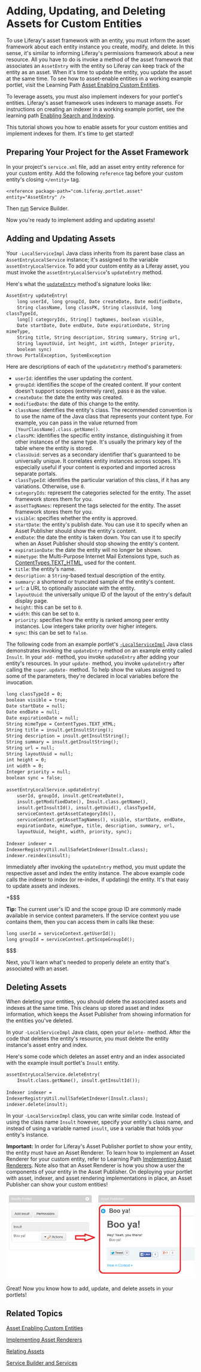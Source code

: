 # Adding, Updating, and Deleting Assets for Custom Entities [](id=adding-updating-and-deleting-assets-for-custom-entities)

<!--
Testing Notes:

The starting example portlet for this tutorial is at ...
liferay-docs\develop\tutorials\tutorials-sdk-6.2-ga3\portlets\asset-framework-01-begin-insults-portlet

On completing this tutorial, the example portlet looks like the portlet at ...
liferay-docs\develop\tutorials\tutorials-sdk-6.2-ga3\portlets\asset-framework-02-asset-enable-insults-portlet

Make sure to read their README files. - Jim
-->

To use Liferay's asset framework with an entity, you must inform the 
asset framework about each entity instance you create, modify, and delete. In
this sense, it's similar to informing Liferay's permissions framework about a
new resource. All you have to do is invoke a method of the asset framework that
associates an `AssetEntry` with the entity so Liferay can keep track of
the entity as an asset. When it's time to update the entity, you update the
asset at the same time. To see how to asset-enable entities in a working example
portlet, visit the Learning
Path [Asset Enabling Custom Entities](/develop/learning-paths/-/knowledge_base/6-2/asset-enabling-custom-entities).

To leverage assets, you must also implement indexers for your portlet's
entities. Liferay's asset framework uses indexers to manage assets. For
instructions on
creating an indexer in a working example portlet, see the learning path [Enabling Search and Indexing](/develop/learning-paths/-/knowledge_base/6-2/enabling-search-and-indexing).

This tutorial shows you how to enable assets for your custom entities and
implement indexes for them. It's time to get started! 

## Preparing Your Project for the Asset Framework [](id=preparing-your-project-for-the-asset-framework)

In your project's `service.xml` file, add an asset entry entity reference for
your custom entity. Add the following `reference` tag before your custom
entity's closing `</entity>` tag.

    <reference package-path="com.liferay.portlet.asset" entity="AssetEntry" />

Then [run](/develop/tutorials/-/knowledge_base/6-2/running-service-builder-and-understanding-the-generated-code)
Service Builder.

Now you're ready to implement adding and updating assets!

## Adding and Updating Assets [](id=adding-and-updating-assets)

Your `-LocalServiceImpl` Java class inherits from its parent base class an
`AssetEntryLocalService` instance; it's assigned to the variable 
`assetEntryLocalService`. To add your custom entity
as a Liferay asset, you must invoke the `assetEntryLocalService`'s
`updateEntry` method. 

Here's what the [`updateEntry`](http://docs.liferay.com/portal/6.2/javadocs-all/com/liferay/portlet/asset/service/impl/AssetEntryLocalServiceImpl.html)
method's signature looks like:

    AssetEntry updateEntry(
		long userId, long groupId, Date createDate, Date modifiedDate,
		String className, long classPK, String classUuid, long classTypeId,
		long[] categoryIds, String[] tagNames, boolean visible,
		Date startDate, Date endDate, Date expirationDate, String mimeType,
		String title, String description, String summary, String url,
		String layoutUuid, int height, int width, Integer priority,
		boolean sync)
	throws PortalException, SystemException

Here are descriptions of each of the `updateEntry` method's parameters: 

-   `userId`: identifies the user updating the content. 
-   `groupId`: identifies the scope of the created content. If your content
    doesn't support scopes (extremely rare), pass `0` as the value. 
-   `createDate`: the date the entity was created.
-   `modifiedDate`: the date of this change to the entity.
-   `className`: identifies the entity's class. The recommended convention
    is to use the name of the Java class that represents your content type. For
    example, you can pass in the value returned from
    `[YourClassName].class.getName()`. 
-   `classPK`: identifies the specific entity instance, distinguishing it
    from other instances of the same type. It's usually the primary key of the
    table where the entity is stored.
-   `classUuid`: serves as a secondary identifier that's guaranteed  to
    be universally unique. It correlates entity instances across scopes. It's
    especially useful if your content is exported and imported across separate
    portals. 
-   `classTypeId`: identifies the particular variation of this class, if it has
    any variations. Otherwise, use `0`. 
-   `categoryIds`: represent the categories selected for the entity.
    The asset framework stores them for you. 
-   `assetTagNames`: represent the tags selected for the entity.
    The asset framework stores them for you.
-   `visible`: specifies whether the entity is approved. 
-   `startDate`: the entity's publish date. You can use it to specify when an
     Asset Publisher should show the entity's content.
-   `endDate`: the date the entity is taken down. You can use it to specify
     when an Asset Publisher should stop showing the entity's content.
-   `expirationDate`: the date the entity will no longer be shown. 
-   `mimetype`: the Multi-Purpose Internet Mail Extensions type, such as [ContentTypes.TEXT_HTML](http://docs.liferay.com/portal/6.2/javadocs-all/com/liferay/portal/kernel/util/ContentTypes.html#TEXT_HTML),
    used for the content.
-   `title`: the entity's name.
-   `description`: a `String`-based textual description of the entity.
-   `summary`: a shortened or truncated sample of the entity's content. 
-   `url`: a URL to optionally associate with the entity. 
-   `layoutUuid`: the universally unique ID of the layout of the entry's
    default display page.
-   `height`: this can be set to `0`.
-   `width`: this can be set to `0`.
-   `priority`: specifies how the entity is ranked among peer entity instances.
    Low integers take priority over higher integers.
-   `sync`: this can be set to `false`.

The following code from an example portlet's [`-LocalServiceImpl`](https://github.com/liferay/liferay-docs/blob/6.2.x/develop/tutorials/tutorials-sdk-6.2-ga3/portlets/asset-framework-02-asset-enable-insults-portlet/docroot/WEB-INF/src/com/liferay/docs/insult/service/impl/InsultLocalServiceImpl.java)
Java class demonstrates invoking the `updateEntry` method on an example entity
called `Insult`. In your `add-` method, you invoke `updateEntry` after adding
your entity's resources. In your `update-` method, you invoke `updateEntry` after
calling the `super.update-` method. To help show the values assigned to some of
the parameters, they're declared in local variables before the invocation.

    long classTypeId = 0;
    boolean visible = true;
    Date startDate = null;
    Date endDate = null;
    Date expirationDate = null;
    String mimeType = ContentTypes.TEXT_HTML;
    String title = insult.getInsultString();
    String description = insult.getInsultString();
    String summary = insult.getInsultString();
    String url = null;
    String layoutUuid = null;
    int height = 0;
    int width = 0;
    Integer priority = null;
    boolean sync = false;

    assetEntryLocalService.updateEntry(
        userId, groupId, insult.getCreateDate(),
        insult.getModifiedDate(), Insult.class.getName(),
        insult.getInsultId(), insult.getUuid(), classTypeId,
        serviceContext.getAssetCategoryIds(),
        serviceContext.getAssetTagNames(), visible, startDate, endDate,
        expirationDate, mimeType, title, description, summary, url,
        layoutUuid, height, width, priority, sync);

    Indexer indexer = IndexerRegistryUtil.nullSafeGetIndexer(Insult.class);
    indexer.reindex(insult);

Immediately after invoking the `updateEntry` method, you must update the
respective asset and index the entity instance. The above example code calls 
the indexer to index (or re-index, if updating) the entity. It's that easy to
update assets and indexes.

+$$$

**Tip:** The current user's ID and the scope group ID are commonly made
available in service context parameters. If the service context you use contains
them, then you can access them in calls like these:

	long userId = serviceContext.getUserId();
	long groupId = serviceContext.getScopeGroupId();

$$$

Next, you'll learn what's needed to properly delete an entity that's associated
with an asset. 

## Deleting Assets [](id=deleting-assets)

When deleting your entities, you should delete the associated assets and indexes
at the same time. This cleans up stored asset and index information, which keeps
the Asset Publisher from showing information for the entities you've deleted.

In your `-LocalServiceImpl` Java class, open your `delete-` method. After the
code that deletes the entity's resource, you must delete the entity instance's
asset entry and index. 

Here's some code which deletes an asset entry and an index associated with the
example insult portlet's `Insult` entity. 

    assetEntryLocalService.deleteEntry(
        Insult.class.getName(), insult.getInsultId());

    Indexer indexer = IndexerRegistryUtil.nullSafeGetIndexer(Insult.class);
    indexer.delete(insult);

In your `-LocalServiceImpl` class, you can write similar code. Instead of using
the class name `Insult` however, specify your entity's class name, and instead
of using a variable named `insult`, use a variable that holds your entity's
instance. 

**Important:** In order for Liferay's Asset Publisher portlet to show your
entity, the entity must have an Asset Renderer. To learn how to implement
an Asset Renderer for your custom entity, refer to Learning Path [Implementing Asset Renderers](/develop/learning-paths/-/knowledge_base/6-2/implementing-asset-renderers).
Note also that an Asset Renderer is how you show a user the components of your
entity in the Asset Publisher. On deploying your portlet with asset, indexer,
and asset rendering implementations in place, an Asset Publisher can show your
custom entities! 

![Figure 1: It can be useful to show custom entities, like this example insult entity, in a JSP or in an Asset Publisher.](../../images/basic-asset-in-asset-publisher.png)

Great! Now you know how to add, update, and delete assets in your portlets!

## Related Topics [](id=related-topics)

[Asset Enabling Custom Entities](/develop/learning-paths/-/knowledge_base/6-2/asset-enabling-custom-entities)

[Implementing Asset Renderers](/develop/learning-paths/-/knowledge_base/6-2/implementing-asset-renderers)

[Relating Assets](/develop/tutorials/-/knowledge_base/6-2/relating-assets)

[Service Builder and Services](/develop/tutorials/-/knowledge_base/6-2/service-builder)

